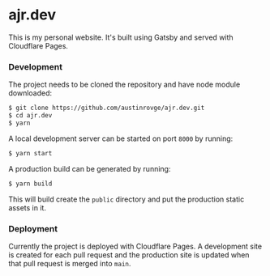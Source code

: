 # ajr.dev

This is my personal website. It's built using Gatsby and served with Cloudflare Pages.

### Development

The project needs to be cloned the repository and have node module downloaded:

```bash
$ git clone https://github.com/austinrovge/ajr.dev.git
$ cd ajr.dev
$ yarn
```

A local development server can be started on port `8000` by running:

```bash
$ yarn start
```

A production build can be generated by running:

```bash
$ yarn build
```

This will build create the `public` directory and put the production static assets in it.


### Deployment

Currently the project is deployed with Cloudflare Pages. A development site is created for each pull request and the production site is updated when that pull request is merged into `main`.
